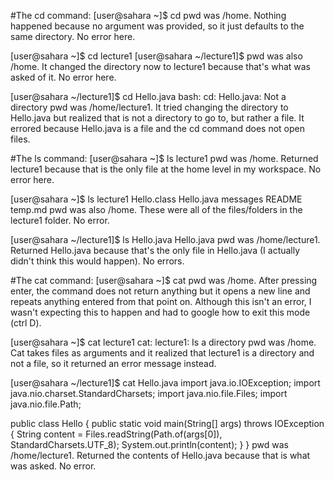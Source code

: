 #The cd command: 
[user@sahara ~]$ cd 
pwd was /home. Nothing happened because no argument was provided, so it just defaults to the same directory. No error here.

[user@sahara ~]$ cd lecture1 
[user@sahara ~/lecture1]$ 
pwd was also /home. It changed the directory now to lecture1 because that's what was asked of it. No error here.

[user@sahara ~/lecture1]$ cd Hello.java 
bash: cd: Hello.java: Not a directory 
pwd was /home/lecture1. It tried changing the directory to Hello.java but realized that is not a directory to go to, but rather a file. It errored because Hello.java is a file and the cd command does not open files.

#The ls command: 
[user@sahara ~]$ ls 
lecture1 
pwd was /home. Returned lecture1 because that is the only file at the home level in my workspace. No error here.

[user@sahara ~]$ ls lecture1 
Hello.class Hello.java messages README temp.md 
pwd was also /home. These were all of the files/folders in the lecture1 folder. No error.

[user@sahara ~/lecture1]$ ls Hello.java 
Hello.java 
pwd was /home/lecture1. Returned Hello.java because that's the only file in Hello.java (I actually didn't think this would happen). No errors.

#The cat command: 
[user@sahara ~]$ cat
pwd was /home. After pressing enter, the command does not return anything but it opens a new line and repeats anything entered from that point on. Although this isn't an error, I wasn't expecting this to happen and had to google how to exit this mode (ctrl D).

[user@sahara ~]$ cat lecture1 
cat: lecture1: Is a directory 
pwd was /home. Cat takes files as arguments and it realized that lecture1 is a directory and not a file, so it returned an error message instead.

[user@sahara ~/lecture1]$ cat Hello.java 
import java.io.IOException; 
import java.nio.charset.StandardCharsets; 
import java.nio.file.Files; 
import java.nio.file.Path;

public class Hello { 
  public static void main(String[] args) throws IOException { 
    String content = Files.readString(Path.of(args[0]), StandardCharsets.UTF_8);
    System.out.println(content); 
  }
}
pwd was /home/lecture1. Returned the contents of Hello.java because that is what was asked. No error.
